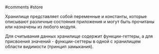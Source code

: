 #comments #store

Хранилище представляет собой переменные и константы, которые описывают различные состояния приложения и могут быть прочитаны или назначены из любого модуля.

Для считывания данных хранилище содержит функции-геттеры, а для присвоения значений -  функции-сеттеры в одной с хранилищем области видимости (принцип замыкания).